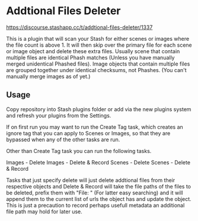 # Addtional Files Deleter

 https://discourse.stashapp.cc/t/addtional-files-deleter/1337

This is a plugin that will scan your Stash for either scenes or images where the file count is above 1. It will then skip over the primary file for each scene or image object and delete these extra files. Usually scene that contain multiple files are identical Phash matches (Unless you have manually merged unidentical Phashed files). Image objects that contain multiple files are grouped together under identical checksums, not Phashes. (You can't manually merge images as of yet.)

## Usage

Copy repository into Stash plugins folder or add via the new plugins system and refresh your plugins from the Settings.

If on first run you may want to run the Create Tag task, which creates an ignore tag that you can apply to Scenes or Images, so that they are bypassed when any of the other tasks are run.

Other than Create Tag task you can run the following tasks.

Images - Delete
Images - Delete & Record
Scenes - Delete
Scenes - Delete & Record

Tasks that just specify delete will just delete addtional files from their respective objects and Delete & Record will take the file paths of the files to be deleted, prefix them with "File: " (For latter easy searching) and it will append them to the current list of urls the object has and update the object. This is just a precaution to record perhaps usefull metadata an additional file path may hold for later use.
